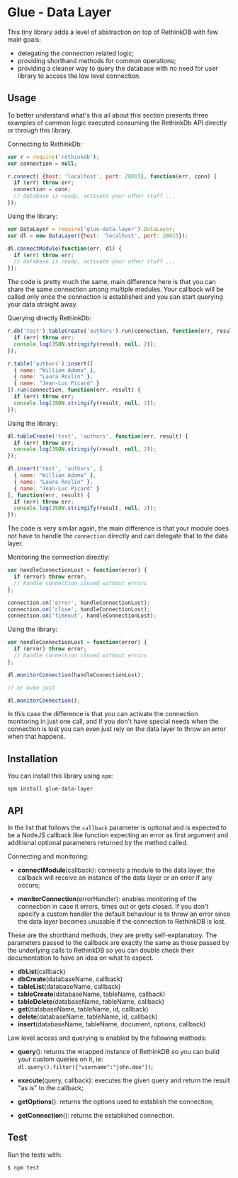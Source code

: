 Glue - Data Layer
=================

This tiny library adds a level of abstraction on top of RethinkDB with few main 
goals:

- delegating the connection related logic;
- providing shorthand methods for common operations;
- providing a cleaner way to query the database with no need for user library to
  access the low level connection.

Usage
-----

To better understand what's this all about this section presents three examples 
of common logic executed consuming the RethinkDb API directly or through this
library.

Connecting to RethinkDb:

```javascript
var r = require('rethinkdb');
var connection = null;

r.connect( {host: 'localhost', port: 28015}, function(err, conn) {
  if (err) throw err;
  connection = conn;
  // database is ready, activate your other stuff ...
});
```

Using the library:

```javascript
var DataLayer = require('glue-data-layer').DataLayer;
var dl = new DataLayer({host: 'localhost', port: 28015});

dl.connectModule(function(err, dl) {
  if (err) throw err;
  // database is ready, activate your other stuff ...
});
```

The code is pretty much the same, main difference here is that you can share the
same connection among multiple modules. Your callback will be called only once the
connection is established and you can start querying your data straight away.

Querying directly RethinkDb:

```javascript
r.db('test').tableCreate('authors').run(connection, function(err, result) {
  if (err) throw err;
  console.log(JSON.stringify(result, null, 2));
});

r.table('authors').insert([
  { name: "William Adama" },
  { name: "Laura Roslin" },
  { name: "Jean-Luc Picard" }
]).run(connection, function(err, result) {
  if (err) throw err;
  console.log(JSON.stringify(result, null, 2));
});
```

Using the library:

```javascript
dl.tableCreate('test', 'authors', function(err, result) {
  if (err) throw err;
  console.log(JSON.stringify(result, null, 2));
});

dl.insert('test', 'authors', [
  { name: "William Adama" },
  { name: "Laura Roslin" },
  { name: "Jean-Luc Picard" }
], function(err, result) {
  if (err) throw err;
  console.log(JSON.stringify(result, null, 2));
});
```

The code is very similar again, the main difference is that your module does not
have to handle the `connection` directly and can delegate that to the data layer.

Monitoring the connection directly:

```javascript
var handleConnectionLost = function(error) {
  if (error) throw error;
  // handle connection closed without errors
};

connection.on('error', handleConnectionLost);
connection.on('close', handleConnectionLost);
connection.on('timeout', handleConnectionLost);
```

Using the library:

```javascript
var handleConnectionLost = function(error) {
  if (error) throw error;
  // handle connection closed without errors
};

dl.monitorConnection(handleConnectionLost);

// or even just

dl.monitorConnection();
```

In this case the difference is that you can activate the connection monitoring in
just one call, and if you don't have special needs when the connection is lost
you can even just rely on the data layer to throw an error when that happens.

Installation
------------

You can install this library using `npm`:

    npm install glue-data-layer

API
---

In the list that follows the `callback` parameter is optional and is expected to
be a NodeJS callback like function expecting an error as first argument and 
additional optional parameters returned by the method called.

Connecting and monitoring:

- **connectModule**(callback): connects a module to the data layer, the callback
  will receive an instance of the data layer or an error if any occurs;
  
- **monitorConnection**(errorHandler): enables monitoring of the connection in
  case it errors, times out or gets closed. If you don't specify a custom handler
  the default behaviour is to throw an error since the data layer becomes 
  unusable if the connection to RethinkDB is lost.

These are the shorthand methods, they are pretty self-explanatory. The parameters
passed to the callback are exactly the same as those passed by the underlying 
calls to RethinkDB so you can double check their documentation to have an idea on
what to expect.

- **dbList**(callback)
- **dbCreate**(databaseName, callback)
- **tableList**(databaseName, callback)
- **tableCreate**(databaseName, tableName, callback)
- **tableDelete**(databaseName, tableName, callback)
- **get**(databaseName, tableName, id, callback)
- **delete**(databaseName, tableName, id, callback)
- **insert**(databaseName, tableName, document, options, callback)

Low level access and querying is enabled by the following methods:

- **query**(): returns the wrapped instance of RethinkDB so you can build your
  custom queries on it, ie: `dl.query().filter({"username":"john.doe"})`;
  
- **execute**(query, callback): executes the given query and return the result
  "as is" to the callback;
  
- **getOptions**(): returns the options used to establish the connection;

- **getConnection**(): returns the established connection.

Test
----

Run the tests with:

    $ npm test
